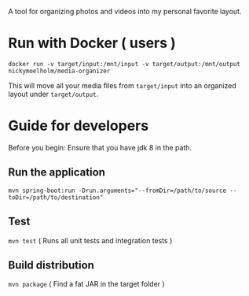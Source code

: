 A tool for organizing photos and videos into my personal favorite layout.

# Run with Docker ( users )
`docker run -v target/input:/mnt/input -v target/output:/mnt/output nickymoelholm/media-organizer`

This will move all your media files from `target/input` into an organized layout under `target/output`.
 
# Guide for developers
Before you begin: Ensure that you have jdk 8 in the path.

## Run the application
`mvn spring-boot:run -Drun.arguments="--fromDir=/path/to/source --toDir=/path/to/destination"`

## Test
`mvn test`
( Runs all unit tests and integration tests )

## Build distribution
`mvn package`
( Find a fat JAR in the target folder )
  

